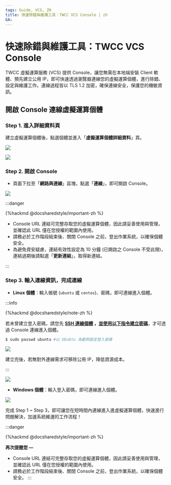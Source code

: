 ```yaml
---
tags: Guide, VCS, ZH
title: 快速除錯與維護工具：TWCC VCS Console | zh
GA:
---
```



# 快速除錯與維護工具：TWCC VCS Console

TWCC 虛擬運算服務 (VCS) 提供 Console，讓您無需在本地端安裝 Client 軟體、預先建立公用 IP，即可快速透過瀏覽器連線您的虛擬運算個體，進行除錯、設定與維護工作。連線過程皆以 TLS 1.2 加密，確保連線安全，保護您的機敏資訊。

## 開啟 Console 連線虛擬運算個體

### Step 1. 進入詳細資料頁

建立虛擬運算個體後，點選個體並進入「**虛擬運算個體詳細資料**」頁。

![](https://cos.twcc.ai/SYS-MANUAL/uploads/upload_3031fbb3f8ee0e7d47dbcf843597bd4d.png)


![](https://cos.twcc.ai/SYS-MANUAL/uploads/upload_c3291b77a27470e7f7ca6467a97dbb76.png)




### Step 2. 開啟 Console

- 頁面下拉至「**網路與連線**」區塊，點選「**連線**」，即可開啟 Console。

![](https://cos.twcc.ai/SYS-MANUAL/uploads/upload_1ddb410e35c8747b1da27a795c34f77f.png)



:::danger

{%hackmd @docsharedstyle/important-zh %}

- Console URL 連結可完整存取您的虛擬運算個體，因此請妥善使用與管理，並確認此 URL 僅在您授權的範圍內使用。
- 請務必於工作階段結束後、關閉 Console 之前，登出作業系統，以確保個體安全。
- 為避免資安疑慮，連結有效性設定為 10 分鐘 (已開啟之 Console 不受此限)，連結過期後請點選「**更新連結**」，取得新連結。

:::

### Step 3. 輸入連線資訊，完成連線

- **Linux 個體**：輸入帳號 (`ubuntu` 或 `centos`)、密碼，即可連線進入個體。
 
:::info

{%hackmd @docsharedstyle/note-zh %}
 
若未曾建立登入密碼，請您先 **[<ins>SSH 連線個體</ins>](https://man.twcc.ai/@twccdocs/vcs-guide-connect-to-linux-from-windows-zh) ，<ins>並使用以下指令建立密碼</ins>**，才可透過 Console 連線進入個體。
<br>

```bash
$ sudo passwd ubuntu #以 Ububtu 為範例設定登入密碼
```

![](https://cos.twcc.ai/SYS-MANUAL/uploads/upload_a8dc2923f95519849ab536fc51f9a3e7.png)

建立完後，若無對外連線需求可移除公用 IP，降低資源成本。

:::

![](https://cos.twcc.ai/SYS-MANUAL/uploads/upload_8522546062af0abbc44e3a9aa49caf90.png)



- **Windows 個體**：輸入登入密碼，即可連線進入個體。

![](https://cos.twcc.ai/SYS-MANUAL/uploads/upload_d89ac98795067d2f8228480c0f689a21.png)



完成 Step 1 ~ Step 3，即可讓您在短時間內連線進入進虛擬運算個體，快速進行問題解決，加速系統維運的工作流程！


:::danger

{%hackmd @docsharedstyle/important-zh %}

**再次提醒您 —** 
- Console URL 連結可完整存取您的虛擬運算個體，因此請妥善使用與管理，並確認此 URL 僅在您授權的範圍內使用。
- 請務必於工作階段結束後、關閉 Console 之前，登出作業系統，以確保個體安全。
:::